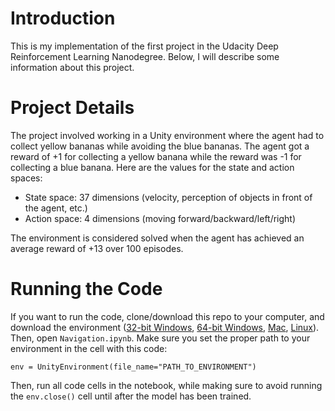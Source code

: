 # Introduction
This is my implementation of the first project in the Udacity Deep Reinforcement Learning Nanodegree. Below, I will describe some information about this project.
# Project Details
The project involved working in a Unity environment where the agent had to collect yellow bananas while avoiding the blue bananas. The agent got a reward of +1 for collecting a yellow banana while the reward was -1 for collecting a blue banana. Here are the values for the state and action spaces:
* State space: 37 dimensions (velocity, perception of objects in front of the agent, etc.)
* Action space: 4 dimensions (moving forward/backward/left/right)

The environment is considered solved when the agent has achieved an average reward of +13 over 100 episodes.
# Running the Code
If you want to run the code, clone/download this repo to your computer, and download the environment (<a href='https://s3-us-west-1.amazonaws.com/udacity-drlnd/P1/Banana/Banana_Windows_x86.zip'>32-bit Windows</a>, <a href='https://s3-us-west-1.amazonaws.com/udacity-drlnd/P1/Banana/Banana_Windows_x86_64.zip'>64-bit Windows</a>, <a href='https://s3-us-west-1.amazonaws.com/udacity-drlnd/P1/Banana/Banana.app.zip'>Mac</a>, <a href='https://s3-us-west-1.amazonaws.com/udacity-drlnd/P1/Banana/Banana_Linux.zip'>Linux</a>). Then, open `Navigation.ipynb`. Make sure you set the proper path to your environment in the cell with this code: 
<pre><code>env = UnityEnvironment(file_name="PATH_TO_ENVIRONMENT")</code></pre>
Then, run all code cells in the notebook, while making sure to avoid running the `env.close()` cell until after the model has been trained.
